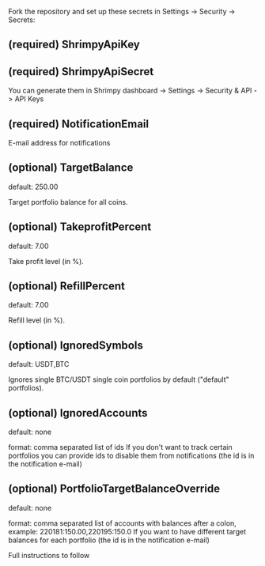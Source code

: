 Fork the repository and set up these secrets in Settings -> Security -> Secrets:

(required) ShrimpyApiKey
-
(required) ShrimpyApiSecret
-
You can generate them in Shrimpy dashboard -> Settings -> Security & API -> API Keys

(required) NotificationEmail
-
E-mail address for notifications

(optional) TargetBalance
-
default: 250.00

Target portfolio balance for all coins.

(optional) TakeprofitPercent
-
default: 7.00

Take profit level (in %).

(optional) RefillPercent
-
default: 7.00

Refill level (in %).

(optional) IgnoredSymbols
-
default: USDT,BTC

Ignores single BTC/USDT single coin portfolios by default ("default" portfolios). 

(optional) IgnoredAccounts
-
default: none

format: comma separated list of ids
If you don't want to track certain portfolios you can provide ids to disable them from notifications (the id is in the notification e-mail)

(optional) PortfolioTargetBalanceOverride
- 
default: none

format: comma separated list of accounts with balances after a colon, example: 220181:150.00,220195:150.0
If you want to have different target balances for each portfolio (the id is in the notification e-mail)


Full instructions to follow

